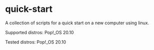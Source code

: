 # quick-start

A collection of scripts for a quick start on a new computer using linux.

Supported distros:
    Pop!_OS 20.10

Tested distros:
    Pop!_OS 20.10
